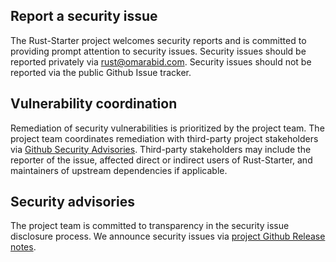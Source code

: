 ## Report a security issue

The Rust-Starter project welcomes security reports and is committed to providing prompt attention to security issues. Security issues should be reported privately via [rust@omarabid.com](mailto:rust@omarabid.com). Security issues should not be reported via the public Github Issue tracker.

## Vulnerability coordination

Remediation of security vulnerabilities is prioritized by the project team. The project team coordinates remediation with third-party project stakeholders via [Github Security Advisories](https://help.github.com/en/github/managing-security-vulnerabilities/about-github-security-advisories). Third-party stakeholders may include the reporter of the issue, affected direct or indirect users of Rust-Starter, and maintainers of upstream dependencies if applicable.

## Security advisories

The project team is committed to transparency in the security issue disclosure process. We announce security issues via [project Github Release notes](https://github.com/Agile-Missile/rust-starter/releases).
